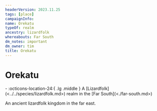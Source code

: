 ```yaml
---
headerVersion: 2023.11.25
tags: [place]
campaignInfo:
name: Orekatu
typeOf: realm
ancestry: lizardfolk
whereabouts: Far South
dm_notes: important
dm_owner: tim
title: Orekatu
---
```

# Orekatu
<div class="grid cards ext-narrow-margin ext-one-column" markdown>
-    :octicons-location-24:{ .lg .middle } A [Lizardfolk](<../../species/lizardfolk.md>) realm in the [Far South](<./far-south.md>)  
</div>


An ancient lizardfolk kingdom in the far east. 

